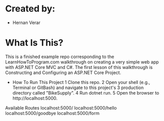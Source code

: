 # Created by:


* Hernan Verar

# What Is This?
This is a finished example repo corresponding to the LearnHowToProgram.com walkthrough on creating a very simple web app with ASP.NET Core MVC and C#. The first lesson of this walkthrough is Constructing and Configuring an ASP.NET Core Project.

* How To Run This Project
1 Clone this repo.
2 Open your shell (e.g., Terminal or GitBash) and navigate to this project's 3 production directory called "BikeSupply".
4 Run dotnet run.
5 Open the browser to http://localhost:5000.

Available Routes
localhost:5000/
localhost:5000/hello
localhost:5000/goodbye
localhost:5000/form